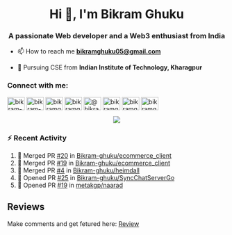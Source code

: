 <h1 align="center">Hi 👋, I'm Bikram Ghuku</h1>
<h3 align="center">A passionate Web developer and a Web3 enthusiast from India</h3>

- 📫 How to reach me **bikramghuku05@gmail.com**
  
- 🏫 Pursuing CSE from **Indian Institute of Technology, Kharagpur**

<h3 align="left">Connect with me:</h3>
<p align="left">
<a href="https://dev.to/bikram-ghuku" target="blank"><img align="center" src="https://raw.githubusercontent.com/rahuldkjain/github-profile-readme-generator/master/src/images/icons/Social/devto.svg" alt="bikram-ghuku" height="30" width="40" /></a>
<a href="https://linkedin.com/in/bikram-ghuku" target="blank"><img align="center" src="https://raw.githubusercontent.com/rahuldkjain/github-profile-readme-generator/master/src/images/icons/Social/linked-in-alt.svg" alt="bikram-ghuku" height="30" width="40" /></a>
<a href="https://kaggle.com/bikramghuku05" target="blank"><img align="center" src="https://raw.githubusercontent.com/rahuldkjain/github-profile-readme-generator/master/src/images/icons/Social/kaggle.svg" alt="bikramghuku05" height="30" width="40" /></a>
<a href="https://instagram.com/bikramghuku05" target="blank"><img align="center" src="https://raw.githubusercontent.com/rahuldkjain/github-profile-readme-generator/master/src/images/icons/Social/instagram.svg" alt="bikramghuku05" height="30" width="40" /></a>
<a href="https://medium.com/@bikramghuku05" target="blank"><img align="center" src="https://raw.githubusercontent.com/rahuldkjain/github-profile-readme-generator/master/src/images/icons/Social/medium.svg" alt="@bikramghuku05" height="30" width="40" /></a>
<a href="https://www.codechef.com/users/bikramghuku" target="blank"><img align="center" src="https://cdn.jsdelivr.net/npm/simple-icons@3.1.0/icons/codechef.svg" alt="bikramghuku" height="30" width="40" /></a>
<a href="https://www.hackerrank.com/bikramghuku05" target="blank"><img align="center" src="https://raw.githubusercontent.com/rahuldkjain/github-profile-readme-generator/master/src/images/icons/Social/hackerrank.svg" alt="bikramghuku05" height="30" width="40" /></a>
<a href="https://codeforces.com/profile/bikramghuku" target="blank"><img align="center" src="https://raw.githubusercontent.com/rahuldkjain/github-profile-readme-generator/master/src/images/icons/Social/codeforces.svg" alt="bikramghuku" height="30" width="40" /></a>
</p>


<p align="center">
<img src="https://github-readme-stats.vercel.app/api?username=bikram-ghuku&theme=tokyonight&show_icons=true">
</p>

### :zap: Recent Activity

<!--START_SECTION:activity-->
1. 🎉 Merged PR [#20](https://github.com/Bikram-ghuku/ecommerce_client/pull/20) in [Bikram-ghuku/ecommerce_client](https://github.com/Bikram-ghuku/ecommerce_client)
2. 🎉 Merged PR [#19](https://github.com/Bikram-ghuku/ecommerce_client/pull/19) in [Bikram-ghuku/ecommerce_client](https://github.com/Bikram-ghuku/ecommerce_client)
3. 🎉 Merged PR [#4](https://github.com/Bikram-ghuku/heimdall/pull/4) in [Bikram-ghuku/heimdall](https://github.com/Bikram-ghuku/heimdall)
4. 💪 Opened PR [#25](https://github.com/Bikram-ghuku/SyncChatServerGo/pull/25) in [Bikram-ghuku/SyncChatServerGo](https://github.com/Bikram-ghuku/SyncChatServerGo)
5. 💪 Opened PR [#19](https://github.com/metakgp/naarad/pull/19) in [metakgp/naarad](https://github.com/metakgp/naarad)
<!--END_SECTION:activity-->

<!--START_SECTION:waka-->
<!--END_SECTION:waka-->

## Reviews

Make comments and get fetured here: <a href="https://testimonial.to/github-projects">Review</a>
